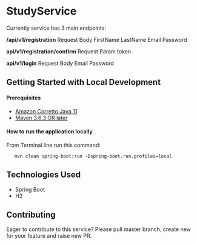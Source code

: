 # StudyService

Currently service has 3 main endpoints:

**/api/v1/registration**
Request Body
FirstName
LastName
Email
Password

**api/v1/registration/confirm**
Request Param 
token

**api/v1/login**
Request Body
Email
Password

## Getting Started with Local Development

#### Prerequisites

* [Amazon Corretto Java 11](https://docs.aws.amazon.com/corretto/latest/corretto-11-ug/what-is-corretto-11.html)
* [Maven 3.6.3 OR later](https://maven.apache.org/download.cgi)

#### How to run the application locally

From Terminal line run this command:
```
   mvn clean spring-boot:run -Dspring-boot.run.profiles=local
```
## Technologies Used
- Spring Boot
- H2

## Contributing

Eager to contribute to this service?
Please pull master branch, create new for your feature and raise new PR.
